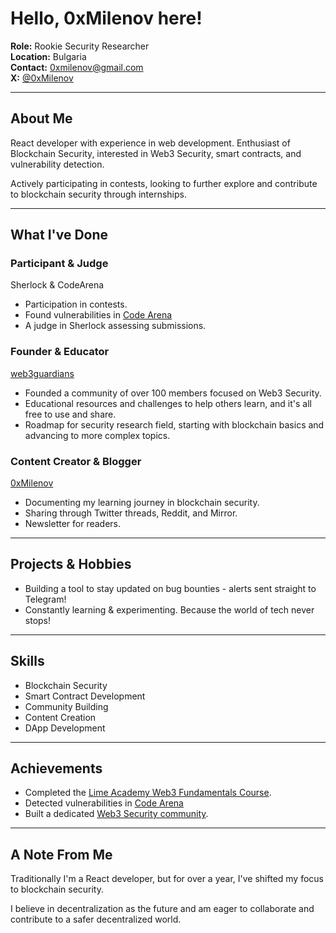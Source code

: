# Hello, 0xMilenov here!

 **Role:** Rookie Security Researcher  
 **Location:** Bulgaria   
 **Contact:** [0xmilenov@gmail.com](mailto:0xmilenov@gmail.com)      
 **X:** [@0xMilenov](https://twitter.com/0xMilenov)        

---

## **About Me**

React developer with experience in web development. Enthusiast of Blockchain Security, interested in Web3 Security, smart contracts, and vulnerability detection.
 
Actively participating in contests, looking to further explore and contribute to blockchain security through internships.

---

##  **What I've Done**

### Participant & Judge
Sherlock & CodeArena 
- Participation in contests.
- Found vulnerabilities in [Code Arena](https://code4rena.com/@0xmilenov)
- A judge in Sherlock assessing submissions.

### Founder & Educator
[web3guardians](https://discord.gg/kTrdBMwWp)
- Founded a community of over 100 members focused on Web3 Security.
- Educational resources and challenges to help others learn, and it's all free to use and share.
- Roadmap for security research field, starting with blockchain basics and advancing to more complex topics.

### Content Creator & Blogger
[0xMilenov](https://twitter.com/0xMilenov) 
- Documenting my learning journey in blockchain security.
- Sharing through Twitter threads, Reddit, and Mirror.
- Newsletter for readers.
  
---

## **Projects & Hobbies**

-  Building a tool to stay updated on bug bounties - alerts sent straight to Telegram!
-   Constantly learning & experimenting. Because the world of tech never stops!

---

## **Skills**

- Blockchain Security
- Smart Contract Development
- Community Building
- Content Creation
- DApp Development

---

## Achievements
- Completed the [Lime Academy Web3 Fundamentals Course](https://app.poap.xyz/token/6495244).
- Detected vulnerabilities in [Code Arena](https://code4rena.com/@0xmilenov)
- Built a dedicated [Web3 Security community](https://discord.com/invite/UGhjbPwJy).

---

## A Note From Me

Traditionally I'm a React developer, but for over a year, I've shifted my focus to blockchain security.

I believe in decentralization as the future and am eager to collaborate and contribute to a safer decentralized world.

